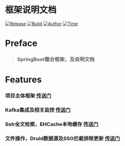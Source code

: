 框架说明文档
================
[![Release](https://img.shields.io/badge/build-springboot-green.svg)]()&nbsp;[![Build](https://img.shields.io/badge/release-2.0.0-blue.svg)]()&nbsp;[![Author](https://img.shields.io/badge/author-Xiaolong.Cao-yellow.svg)]()&nbsp;[![Time](https://img.shields.io/badge/time-2018.10.5-red.svg)]()&nbsp;

# Preface

> ### SpringBoot整合框架，及说明文档


# Features

### 项目主体框架 [传送门](https://github.com/1528992118/Document/blob/master/Enjoyor-Springboot%20%E6%A1%86%E6%9E%B6.md)
### Kafka集成及相关监控 [传送门](https://github.com/1528992118/Document/blob/master/Frame%EF%BC%88%E6%A0%B8%E5%BF%83%E6%A1%86%E6%9E%B6%EF%BC%89Kafka%E9%9B%86%E6%88%90%E5%92%8C%E7%9B%B8%E5%85%B3%E7%9B%91%E6%8E%A7.md)
### Solr全文检索，EHCache本地缓存 [传送门](https://github.com/1528992118/Document/blob/master/Solr%E5%85%A8%E6%96%87%E6%A3%80%E7%B4%A2%EF%BC%8CEHCache%E6%9C%AC%E5%9C%B0%E7%BC%93%E5%AD%98%EF%BC%8C%E9%83%A8%E5%88%86%E5%B8%B8%E7%94%A8%E9%A1%B5%E9%9D%A2%E5%AE%9A%E5%88%B6%EF%BC%88403%EF%BC%8C404%EF%BC%8C500%EF%BC%89.md)
### 文件操作，Druid数据源及SSO拦截排除更新 [传送门](https://github.com/1528992118/Document/blob/master/Frame%EF%BC%88%E6%A0%B8%E5%BF%83%E6%A1%86%E6%9E%B6%EF%BC%89%E6%96%87%E4%BB%B6%E6%93%8D%E4%BD%9C%EF%BC%8CDruid%E6%95%B0%E6%8D%AE%E6%BA%90%E5%8F%8ASSO%E6%8B%A6%E6%88%AA%E6%8E%92%E9%99%A4%E6%9B%B4%E6%96%B0.md)
